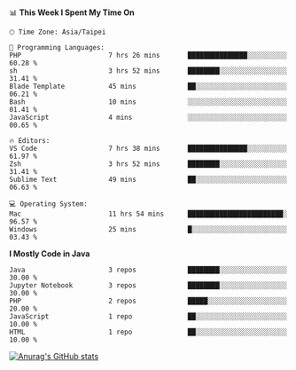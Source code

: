 <!--### Hi there 👋-->

<!--
**treevel/treevel** is a ✨ _special_ ✨ repository because its `README.md` (this file) appears on your GitHub profile.

Here are some ideas to get you started:

- 🔭 I’m currently working on ...
- 🌱 I’m currently learning ...
- 👯 I’m looking to collaborate on ...
- 🤔 I’m looking for help with ...
- 💬 Ask me about ...
- 📫 How to reach me: ...
- 😄 Pronouns: ...
- ⚡ Fun fact: ...
-->

<!--START_SECTION:waka-->
📊 **This Week I Spent My Time On** 

```text
🕑︎ Time Zone: Asia/Taipei

💬 Programming Languages: 
PHP                      7 hrs 26 mins       ███████████████░░░░░░░░░░   60.28 % 
sh                       3 hrs 52 mins       ████████░░░░░░░░░░░░░░░░░   31.41 % 
Blade Template           45 mins             ██░░░░░░░░░░░░░░░░░░░░░░░   06.21 % 
Bash                     10 mins             ░░░░░░░░░░░░░░░░░░░░░░░░░   01.41 % 
JavaScript               4 mins              ░░░░░░░░░░░░░░░░░░░░░░░░░   00.65 % 

🔥 Editors: 
VS Code                  7 hrs 38 mins       ███████████████░░░░░░░░░░   61.97 % 
Zsh                      3 hrs 52 mins       ████████░░░░░░░░░░░░░░░░░   31.41 % 
Sublime Text             49 mins             ██░░░░░░░░░░░░░░░░░░░░░░░   06.63 % 

💻 Operating System: 
Mac                      11 hrs 54 mins      ████████████████████████░   96.57 % 
Windows                  25 mins             █░░░░░░░░░░░░░░░░░░░░░░░░   03.43 % 
```

**I Mostly Code in Java** 

```text
Java                     3 repos             ████████░░░░░░░░░░░░░░░░░   30.00 % 
Jupyter Notebook         3 repos             ████████░░░░░░░░░░░░░░░░░   30.00 % 
PHP                      2 repos             █████░░░░░░░░░░░░░░░░░░░░   20.00 % 
JavaScript               1 repo              ██░░░░░░░░░░░░░░░░░░░░░░░   10.00 % 
HTML                     1 repo              ██░░░░░░░░░░░░░░░░░░░░░░░   10.00 % 
```




<!--END_SECTION:waka-->

<!-- GitHub Stats Card-->
[![Anurag's GitHub stats](https://github-readme-stats.vercel.app/api?username=treevel&show_icons=true&theme=monokai&count_private=true)](https://github.com/anuraghazra/github-readme-stats)
